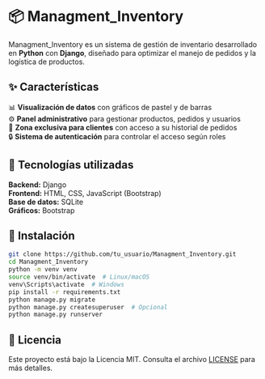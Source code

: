 # 📦 Managment_Inventory  

Managment_Inventory es un sistema de gestión de inventario desarrollado en **Python** con **Django**, diseñado para optimizar el manejo de pedidos y la logística de productos.  

## ✨ Características  
📊 **Visualización de datos** con gráficos de pastel y de barras  
⚙️ **Panel administrativo** para gestionar productos, pedidos y usuarios  
👥 **Zona exclusiva para clientes** con acceso a su historial de pedidos  
🔒 **Sistema de autenticación** para controlar el acceso según roles  

## 🚀 Tecnologías utilizadas  
**Backend:** Django  
**Frontend:** HTML, CSS, JavaScript (Bootstrap)  
**Base de datos:** SQLite   
**Gráficos:** Bootstrap 

## 📌 Instalación  
```bash
git clone https://github.com/tu_usuario/Managment_Inventory.git
cd Managment_Inventory
python -m venv venv
source venv/bin/activate  # Linux/macOS
venv\Scripts\activate  # Windows
pip install -r requirements.txt
python manage.py migrate
python manage.py createsuperuser  # Opcional
python manage.py runserver
```
## 📜 Licencia

Este proyecto está bajo la Licencia MIT. Consulta el archivo [LICENSE](./LICENSE) para más detalles.

